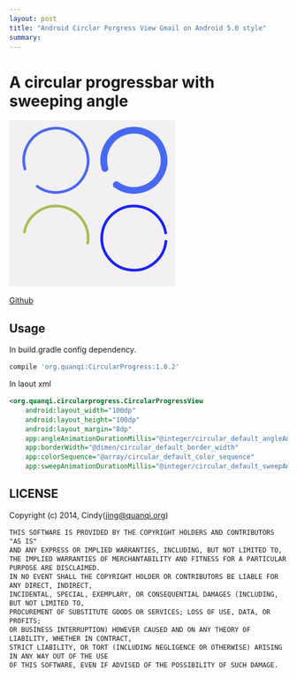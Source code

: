 ```yaml
---
layout: post
title: "Android Circlar Porgress View Gmail on Android 5.0 style"
summary:
---
```



# A circular progressbar with sweeping angle
![demo](image/circular_porgress_demo.gif)

[Github](https://github.com/dodocat/CircularProgress)

## Usage

In build.gradle config dependency.

``` groovy
compile 'org.quanqi:CircularProgress:1.0.2'
```

In laout xml

``` xml
<org.quanqi.circularprogress.CircularProgressView
    android:layout_width="100dp"
    android:layout_height="100dp"
    android:layout_margin="8dp"
    app:angleAnimationDurationMillis="@integer/circular_default_angleAnimationDurationMillis"
    app:borderWidth="@dimen/circular_default_border_width"
    app:colorSequence="@array/circular_default_color_sequence"
    app:sweepAnimationDurationMillis="@integer/circular_default_sweepAnimationDuration" />
```

## LICENSE
Copyright (c) 2014, Cindy(jing@quanqi.org)

```
THIS SOFTWARE IS PROVIDED BY THE COPYRIGHT HOLDERS AND CONTRIBUTORS "AS IS"
AND ANY EXPRESS OR IMPLIED WARRANTIES, INCLUDING, BUT NOT LIMITED TO,
THE IMPLIED WARRANTIES OF MERCHANTABILITY AND FITNESS FOR A PARTICULAR PURPOSE ARE DISCLAIMED.
IN NO EVENT SHALL THE COPYRIGHT HOLDER OR CONTRIBUTORS BE LIABLE FOR ANY DIRECT, INDIRECT,
INCIDENTAL, SPECIAL, EXEMPLARY, OR CONSEQUENTIAL DAMAGES (INCLUDING, BUT NOT LIMITED TO,
PROCUREMENT OF SUBSTITUTE GOODS OR SERVICES; LOSS OF USE, DATA, OR PROFITS;
OR BUSINESS INTERRUPTION) HOWEVER CAUSED AND ON ANY THEORY OF LIABILITY, WHETHER IN CONTRACT,
STRICT LIABILITY, OR TORT (INCLUDING NEGLIGENCE OR OTHERWISE) ARISING IN ANY WAY OUT OF THE USE
OF THIS SOFTWARE, EVEN IF ADVISED OF THE POSSIBILITY OF SUCH DAMAGE.
```
